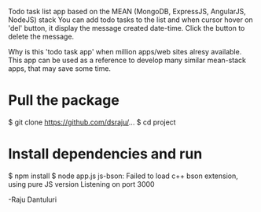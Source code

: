 
Todo task list app based on the MEAN (MongoDB, ExpressJS, AngularJS, NodeJS) stack
You can add todo tasks to the list and when cursor hover on 'del' button,
it display the message created date-time. Click the button to delete the message.

Why is this 'todo task app' when million apps/web sites alresy available.
This app can be used as a reference to develop many similar mean-stack apps,
that may save some time.

# Pull the package
$ git clone https://github.com/dsraju/...
$ cd project

# Install dependencies and run
$ npm install
$ node app.js
js-bson: Failed to load c++ bson extension, using pure JS version
Listening on port 3000


-Raju Dantuluri
